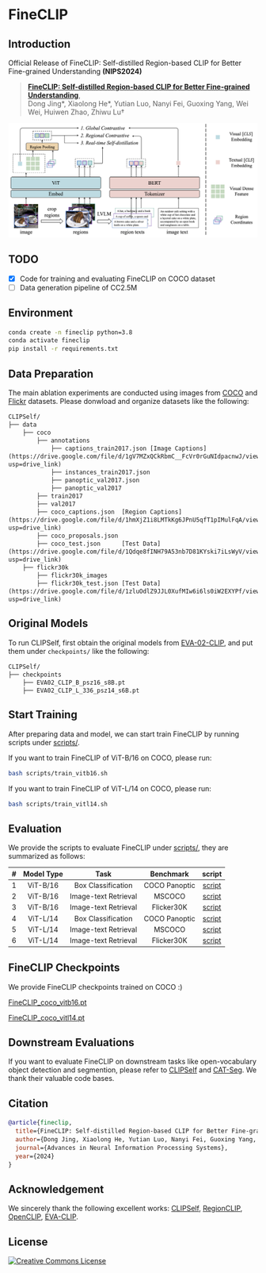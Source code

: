 # FineCLIP

## Introduction

Official Release of FineCLIP: Self-distilled Region-based CLIP for Better Fine-grained Understanding **(NIPS2024)**

> [**FineCLIP: Self-distilled Region-based CLIP for Better Fine-grained Understanding**](https://openreview.net/pdf?id=nExI4FuKWD),            
> Dong Jing*, Xiaolong He*, Yutian Luo, Nanyi Fei, Guoxing Yang, Wei Wei, Huiwen Zhao, Zhiwu Lu†

![](figs/fineclip_arch.png)

## TODO
- [x] Code for training and evaluating FineCLIP on COCO dataset
- [ ] Data generation pipeline of CC2.5M

## Environment

```bash
conda create -n fineclip python=3.8
conda activate fineclip
pip install -r requirements.txt
```

## Data Preparation

The main ablation experiments are conducted using images from [COCO](https://cocodataset.org/#home) 
and [Flickr](https://shannon.cs.illinois.edu/DenotationGraph/) datasets. Please donwload and organize datasets like the following:

```text
CLIPSelf/
├── data
    ├── coco
        ├── annotations
            ├── captions_train2017.json [Image Captions](https://drive.google.com/file/d/1gV7MZxQCkRbmC__FcVr0rGuNIdpacnwJ/view?usp=drive_link)
            ├── instances_train2017.json 
            ├── panoptic_val2017.json
            ├── panoptic_val2017 
        ├── train2017
        ├── val2017
        ├── coco_captions.json  [Region Captions](https://drive.google.com/file/d/1hmXjZ1i8LMTkKg6JPnU5qfT1pIMulFqA/view?usp=drive_link)
        ├── coco_proposals.json
        ├── coco_test.json      [Test Data](https://drive.google.com/file/d/1Qdqe8fINH79A53nb7D81KYski7iLsWyV/view?usp=drive_link)
    ├── flickr30k
        ├── flickr30k_images
        ├── flickr30k_test.json [Test Data](https://drive.google.com/file/d/1zluOdlZ9JJL0XufMIw6i6ls0iW2EXYPf/view?usp=drive_link)
```

##  Original Models 
To run CLIPSelf, first obtain the original models from 
[EVA-02-CLIP](https://github.com/baaivision/EVA/tree/master/EVA-CLIP), and put them under 
`checkpoints/` like the following:

```text
CLIPSelf/
├── checkpoints
    ├── EVA02_CLIP_B_psz16_s8B.pt
    ├── EVA02_CLIP_L_336_psz14_s6B.pt
```


## Start Training

After preparing data and model, we can start train FineCLIP by running scripts under [scripts/](scripts).

If you want to train FineCLIP of ViT-B/16 on COCO, please run:
```bash
bash scripts/train_vitb16.sh
```

If you want to train FineCLIP of ViT-L/14 on COCO, please run:
```bash 
bash scripts/train_vitl14.sh
```


## Evaluation

We provide the scripts to evaluate FineCLIP under [scripts/](scripts), they are summarized as follows:

|  #  | Model Type |          Task           |   Benchmark   |                  script                  |
|:---:|:----------:|:-----------------------:|:-------------:|:----------------------------------------:|
|  1  |  ViT-B/16  |   Box Classification    | COCO Panoptic |   [script](scripts/test_vitb16_box.sh)   |
|  2  |  ViT-B/16  |  Image-text Retrieval   |    MSCOCO     | [script](scripts/test_vitb16_mscoco.sh)  |
|  3  |  ViT-B/16  |  Image-text Retrieval   |  Flicker30K   | [script](scripts/test_vitb16_flickr.sh)  |
|  4  |  ViT-L/14  |   Box Classification    | COCO Panoptic |   [script](scripts/test_vitl14_box.sh)   |
|  5  |  ViT-L/14  |  Image-text Retrieval   |    MSCOCO     | [script](scripts/test_vitl14_mscoco.sh)  |
|  6  |  ViT-L/14  |  Image-text Retrieval   |  Flicker30K   | [script](scripts/test_vitl14_flickr.sh)  |


## FineCLIP Checkpoints

We provide FineCLIP checkpoints trained on COCO :)

[FineCLIP_coco_vitb16.pt](https://drive.google.com/file/d/119eeWzjsE2rpUFBs2rDMZ7QlK1RxZYL2/view?usp=drive_link) 

[FineCLIP_coco_vitl14.pt](https://drive.google.com/file/d/1lSIj5tWVVNVFNzuPHisOAdDQyCXWIzUH/view?usp=drive_link)

## Downstream Evaluations

If you want to evaluate FineCLIP on downstream tasks like open-vocabulary object detection and segmention, please refer to [CLIPSelf](https://github.com/wusize/CLIPSelf/tree/main) and [CAT-Seg](https://github.com/cvlab-kaist/CAT-Seg).
We thank their valuable code bases.

## Citation

```bibtex
@article{fineclip,
  title={FineCLIP: Self-distilled Region-based CLIP for Better Fine-grained Understanding},
  author={Dong Jing, Xiaolong He, Yutian Luo, Nanyi Fei, Guoxing Yang, Wei Wei, Huiwen Zhao, Zhiwu Lu},
  journal={Advances in Neural Information Processing Systems},
  year={2024}
}
```

## Acknowledgement

We sincerely thank the following excellent works:
[CLIPSelf](https://github.com/wusize/CLIPSelf/tree/main),
[RegionCLIP](https://github.com/microsoft/RegionCLIP),
[OpenCLIP](https://github.com/mlfoundations/open_clip/tree/v2.16.0),
[EVA-CLIP](https://github.com/baaivision/EVA/tree/master/EVA-CLIP).

## License

<a rel="license" href="https://creativecommons.org/licenses/by-nc-nd/4.0/"><img alt="Creative Commons License" style="border-width:0" src="https://licensebuttons.net/l/by-nc-nd/4.0/88x31.png" /></a>
